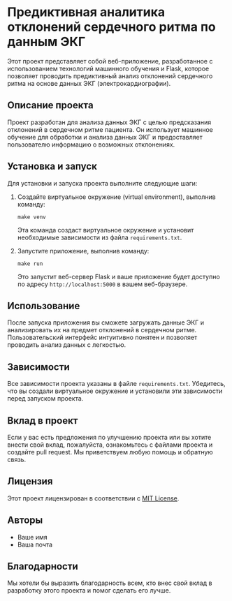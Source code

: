 # Предиктивная аналитика отклонений сердечного ритма по данным ЭКГ

Этот проект представляет собой веб-приложение, разработанное с использованием технологий машинного обучения и Flask, которое позволяет проводить предиктивный анализ отклонений сердечного ритма на основе данных ЭКГ (электрокардиографии).

## Описание проекта

Проект разработан для анализа данных ЭКГ с целью предсказания отклонений в сердечном ритме пациента. Он использует машинное обучение для обработки и анализа данных ЭКГ и предоставляет пользователю информацию о возможных отклонениях.

## Установка и запуск

Для установки и запуска проекта выполните следующие шаги:

1. Создайте виртуальное окружение (virtual environment), выполнив команду:

   ```
   make venv
   ```

   Эта команда создаст виртуальное окружение и установит необходимые зависимости из файла `requirements.txt`.

2. Запустите приложение, выполнив команду:

   ```
   make run
   ```

   Это запустит веб-сервер Flask и ваше приложение будет доступно по адресу `http://localhost:5000` в вашем веб-браузере.

## Использование

После запуска приложения вы сможете загружать данные ЭКГ и анализировать их на предмет отклонений в сердечном ритме. Пользовательский интерфейс интуитивно понятен и позволяет проводить анализ данных с легкостью.

## Зависимости

Все зависимости проекта указаны в файле `requirements.txt`. Убедитесь, что вы создали виртуальное окружение и установили эти зависимости перед запуском проекта.

## Вклад в проект

Если у вас есть предложения по улучшению проекта или вы хотите внести свой вклад, пожалуйста, ознакомьтесь с файлами проекта и создайте pull request. Мы приветствуем любую помощь и обратную связь.

## Лицензия

Этот проект лицензирован в соответствии с [MIT License](LICENSE).

## Авторы

- Ваше имя
- Ваша почта

## Благодарности

Мы хотели бы выразить благодарность всем, кто внес свой вклад в разработку этого проекта и помог сделать его лучше.